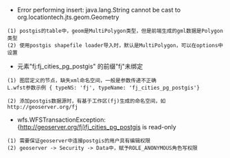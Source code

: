 - Error performing insert: java.lang.String cannot be cast to org.locationtech.jts.geom.Geometry
```
(1) postgis的table中，geom是MultiPolygon类型，但是前端生成的gml数据是Polygon类型
(2) 使用postgis shapefile loader导入时，默认是MultiPolygon，可以在options中设置
```

- 元素"fj:fj_cities_pg_postgis" 的前缀"fj"未绑定
```
(1) 图层定义的节点，缺失xml命名空间，一般是参数传递不正确
L.wfst参数示例 { typeNS: 'fj', typeName: 'fj_cities_pg_postgis'}

(2) 添加postgis数据源时，有基于工作区(fj)生成的命名空间，如http://geoserver.org/fj
```

- wfs.WFSTransactionException: {http://geoserver.org/fj}fj_cities_pg_postgis is read-only
```
(1) 需要保证geoserver中连接postgis的用户具有编辑权限
(2) geoserver -> Security -> Data中，赋予ROLE_ANONYMOUS角色写权限
```

